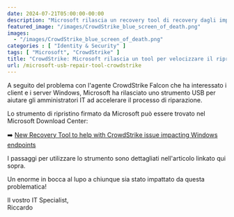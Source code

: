 ```yaml
---
date: 2024-07-21T05:00:00-00:00
description: "Microsoft rilascia un recovery tool di recovery dagli impatti di CrowdStrike"
featured_image: "/images/CrowdStrike_blue_screen_of_death.png"
images:
  - "/images/CrowdStrike_blue_screen_of_death.png"
categories : [ "Identity & Security" ]
tags: [ "Microsoft", "CrowdStrike" ]
title: "CrowdStrike: Microsoft rilascia un tool per velocizzare il ripristino dei sistemi"
url: /microsoft-usb-repair-tool-crowdstrike
---
```

A seguito del problema con l'agente CrowdStrike Falcon che ha interessato i client e i server Windows, Microsoft ha rilasciato uno strumento USB per aiutare gli amministratori IT ad accelerare il processo di riparazione.

Lo strumento di ripristino firmato da Microsoft può essere trovato nel Microsoft Download Center:  

➡️ [New Recovery Tool to help with CrowdStrike issue impacting Windows endpoints](https://techcommunity.microsoft.com/t5/intune-customer-success/new-recovery-tool-to-help-with-crowdstrike-issue-impacting/ba-p/4196959)

I passaggi per utilizzare lo strumento sono dettagliati nell'articolo linkato qui sopra.

Un enorme in bocca al lupo a chiunque sia stato impattato da questa problematica!

Il vostro IT Specialist,  
Riccardo